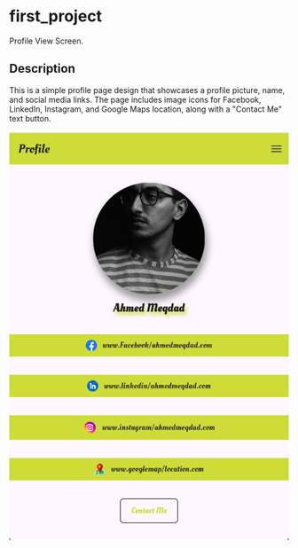 # first_project

Profile View Screen.

## Description

This is a simple profile page design that showcases a profile picture, name, and social media links. The page includes image icons for Facebook, LinkedIn, Instagram, and Google Maps location, along with a "Contact Me" text button.

![Profile View](images\profile_view.png)